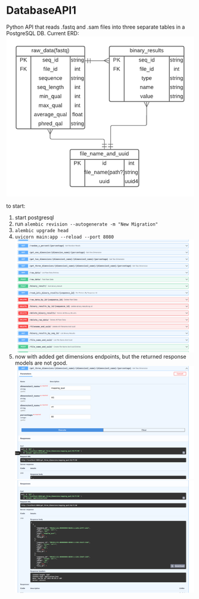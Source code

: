 # DatabaseAPI1
Python API that reads .fastq and .sam files into three separate tables in a PostgreSQL DB.
Current ERD: 
![three entity RD for postgres set up. seperate tables for data from fastq reads, sam files as well as kraken output together, and file_id table](images/postgresV1.png "ERD for postgresDB")

to start:  
1. start postgresql
2. run ```alembic revision --autogenerate -m "New Migration"```
3. ```alembic upgrade head```
4. ```uvicorn main:app --reload --port 8080```
![screenshot of three entity postgres API](images/mainbranchendpoints.png "Screenshot of three entity postgres db API")
5. now with added get dimensions endpoints, but the returned response models are not good.
![screenshot of threedimensionendpoint](images/mainbranchthreedimensionscreenshot1.png "awful response format")
![screenshot of threedimensionendpoint2](images/mainbranchthreedimensionscreenshot2.png "really  awful")